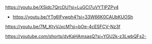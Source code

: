 https://youtu.be/XSjdc7QrcDU?si=LuGCl7uVYTlPZPy4
- https://youtu.be/YTg6lFywph4?si=33W66K0CAUbKUOSh

https://youtu.be/7M_KtyVJxcM?si=bOe-4cESFCV-Nz3f

https://youtube.com/shorts/dvKaHAmsasQ?si=YGU2k-z3LwbQFs2-
